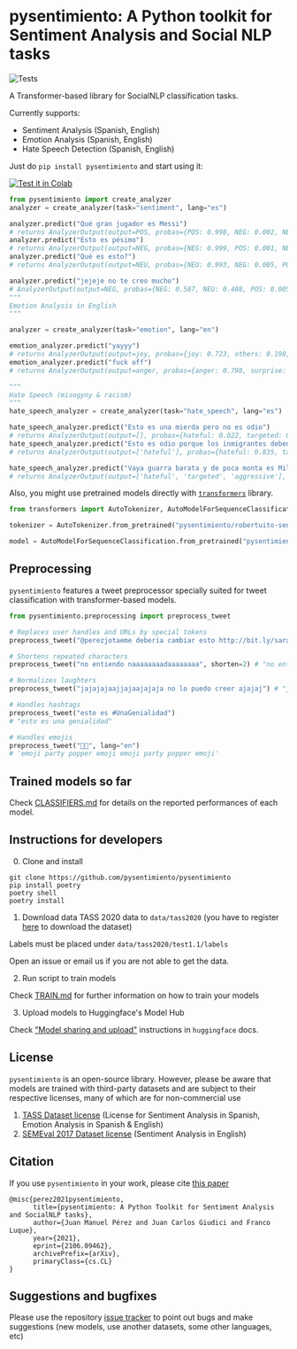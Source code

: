 # pysentimiento: A Python toolkit for Sentiment Analysis and Social NLP tasks


![Tests](https://github.com/finiteautomata/pysentimiento/workflows/run_tests/badge.svg)

A Transformer-based library for SocialNLP classification tasks.

Currently supports:

- Sentiment Analysis (Spanish, English)
- Emotion Analysis (Spanish, English)
- Hate Speech Detection (Spanish, English)


Just do `pip install pysentimiento` and start using it:

[![Test it in Colab](https://colab.research.google.com/assets/colab-badge.svg)](https://colab.research.google.com/github/pysentimiento/pysentimiento/blob/master/notebooks/PySentimiento_Sentiment_Analysis_in_Spanish.ipynb)

```python
from pysentimiento import create_analyzer
analyzer = create_analyzer(task="sentiment", lang="es")

analyzer.predict("Qué gran jugador es Messi")
# returns AnalyzerOutput(output=POS, probas={POS: 0.998, NEG: 0.002, NEU: 0.000})
analyzer.predict("Esto es pésimo")
# returns AnalyzerOutput(output=NEG, probas={NEG: 0.999, POS: 0.001, NEU: 0.000})
analyzer.predict("Qué es esto?")
# returns AnalyzerOutput(output=NEU, probas={NEU: 0.993, NEG: 0.005, POS: 0.002})

analyzer.predict("jejeje no te creo mucho")
# AnalyzerOutput(output=NEG, probas={NEG: 0.587, NEU: 0.408, POS: 0.005})
"""
Emotion Analysis in English
"""

analyzer = create_analyzer(task="emotion", lang="en")

emotion_analyzer.predict("yayyy")
# returns AnalyzerOutput(output=joy, probas={joy: 0.723, others: 0.198, surprise: 0.038, disgust: 0.011, sadness: 0.011, fear: 0.010, anger: 0.009})
emotion_analyzer.predict("fuck off")
# returns AnalyzerOutput(output=anger, probas={anger: 0.798, surprise: 0.055, fear: 0.040, disgust: 0.036, joy: 0.028, others: 0.023, sadness: 0.019})

"""
Hate Speech (misogyny & racism)
"""
hate_speech_analyzer = create_analyzer(task="hate_speech", lang="es")

hate_speech_analyzer.predict("Esto es una mierda pero no es odio")
# returns AnalyzerOutput(output=[], probas={hateful: 0.022, targeted: 0.009, aggressive: 0.018})
hate_speech_analyzer.predict("Esto es odio porque los inmigrantes deben ser aniquilados")
# returns AnalyzerOutput(output=['hateful'], probas={hateful: 0.835, targeted: 0.008, aggressive: 0.476})

hate_speech_analyzer.predict("Vaya guarra barata y de poca monta es Miley!")
# returns AnalyzerOutput(output=['hateful', 'targeted', 'aggressive'], probas={hateful: 0.987, targeted: 0.978, aggressive: 0.969})
```

Also, you might use pretrained models directly with [`transformers`](https://github.com/huggingface/transformers) library.

```python
from transformers import AutoTokenizer, AutoModelForSequenceClassification

tokenizer = AutoTokenizer.from_pretrained("pysentimiento/robertuito-sentiment-analysis")

model = AutoModelForSequenceClassification.from_pretrained("pysentimiento/robertuito-sentiment-analysis")
```

## Preprocessing

`pysentimiento` features a tweet preprocessor specially suited for tweet classification with transformer-based models.

```python
from pysentimiento.preprocessing import preprocess_tweet

# Replaces user handles and URLs by special tokens
preprocess_tweet("@perezjotaeme debería cambiar esto http://bit.ly/sarasa") # "@usuario debería cambiar esto url"

# Shortens repeated characters
preprocess_tweet("no entiendo naaaaaaaadaaaaaaaa", shorten=2) # "no entiendo naadaa"

# Normalizes laughters
preprocess_tweet("jajajajaajjajaajajaja no lo puedo creer ajajaj") # "jaja no lo puedo creer jaja"

# Handles hashtags
preprocess_tweet("esto es #UnaGenialidad")
# "esto es una genialidad"

# Handles emojis
preprocess_tweet("🎉🎉", lang="en")
# 'emoji party popper emoji emoji party popper emoji'
```

## Trained models so far

Check [CLASSIFIERS.md](CLASSIFIERS.md) for details on the reported performances of each model.


## Instructions for developers

0. Clone and install

```
git clone https://github.com/pysentimiento/pysentimiento
pip install poetry
poetry shell
poetry install
```

1. Download data TASS 2020 data to `data/tass2020` (you have to register [here](http://tass.sepln.org/2020/?page_id=74) to download the dataset)

Labels must be placed under `data/tass2020/test1.1/labels`

Open an issue or email us if you are not able to get the data.

2. Run script to train models

Check [TRAIN.md](TRAIN.md) for further information on how to train your models


3. Upload models to Huggingface's Model Hub

Check ["Model sharing and upload"](https://huggingface.co/transformers/model_sharing.html) instructions in `huggingface` docs.

## License

`pysentimiento` is an open-source library. However, please be aware that models are trained with third-party datasets and are subject to their respective licenses, many of which are for non-commercial use

1. [TASS Dataset license](http://tass.sepln.org/tass_data/download.php) (License for Sentiment Analysis in Spanish, Emotion Analysis in Spanish & English)
2. [SEMEval 2017 Dataset license](https://www.dropbox.com/s/byzr8yoda6bua1b/2017_English_final.zip?file_subpath=%2F2017_English_final%2FDOWNLOAD%2FREADME.txt) (Sentiment Analysis in English)

## Citation

If you use `pysentimiento` in your work, please cite [this paper](https://arxiv.org/abs/2106.09462)

```
@misc{perez2021pysentimiento,
      title={pysentimiento: A Python Toolkit for Sentiment Analysis and SocialNLP tasks},
      author={Juan Manuel Pérez and Juan Carlos Giudici and Franco Luque},
      year={2021},
      eprint={2106.09462},
      archivePrefix={arXiv},
      primaryClass={cs.CL}
}
```


## Suggestions and bugfixes

Please use the repository [issue tracker](https://github.com/finiteautomata/pysentimiento/issues) to point out bugs and make suggestions (new models, use another datasets, some other languages, etc)
